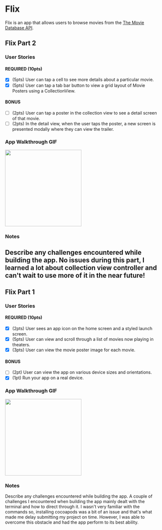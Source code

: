 # Flix

Flix is an app that allows users to browse movies from the [The Movie Database API](http://docs.themoviedb.apiary.io/#).

## Flix Part 2

### User Stories

#### REQUIRED (10pts)
- [x] (5pts) User can tap a cell to see more details about a particular movie.
- [x] (5pts) User can tap a tab bar button to view a grid layout of Movie Posters using a CollectionView.

#### BONUS
- [ ] (2pts) User can tap a poster in the collection view to see a detail screen of that movie.
- [ ] (2pts) In the detail view, when the user taps the poster, a new screen is presented modally where they can view the trailer.

### App Walkthrough GIF
<img src="http://g.recordit.co/IbSkruPTl7.gif" width=250><br>

### Notes
Describe any challenges encountered while building the app.
No issues during this part, I learned a lot about collection view controller and can't wait to use more of it in the near future! 
---

## Flix Part 1

### User Stories

#### REQUIRED (10pts)
- [x] (2pts) User sees an app icon on the home screen and a styled launch screen.
- [x] (5pts) User can view and scroll through a list of movies now playing in theaters.
- [x] (3pts) User can view the movie poster image for each movie.

#### BONUS
- [ ] (2pt) User can view the app on various device sizes and orientations.
- [X] (1pt) Run your app on a real device.

### App Walkthrough GIF

<img src="http://g.recordit.co/4mkBihxcyd.gif" width=250><br>




### Notes
Describe any challenges encountered while building the app.
    A couple of challenges I encountered when building the app mainly dealt with the terminal and how to direct through it. I wasn't very familiar with the commands so, installing cocoapods was a bit of an issue and that's what made me delay submitting my project on time. However, I was able to overcome this obstacle and had the app perform to its best ability.
